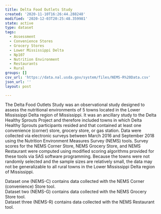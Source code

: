```yaml
---
title: Delta Food Outlets Study
created: '2020-11-10T16:26:44.288248'
modified: '2020-12-03T20:25:48.359981'
state: active
type: dataset
tags:
  - Assessment
  - Convenience Stores
  - Grocery Stores
  - Lower Mississippi Delta
  - Np107
  - Nutrition Environment
  - Restaurants
  - Rural
groups: []
csv_url: 'https://data.nal.usda.gov/system/files/NEMS-R%20Data.csv'
json_url: ''
layout: post

---
```

<p>The Delta Food Outlets Study was an observational study designed to assess the nutritional environments of 5 towns located in the Lower Mississippi Delta region of Mississippi. It was an ancillary study to the Delta Healthy Sprouts Project and therefore included towns in which Delta Healthy Sprouts participants resided and that contained at least one convenience (corner) store, grocery store, or gas station. Data were collected via electronic surveys between March 2016 and September 2018 using the Nutrition Environment Measures Survey (NEMS) tools. Survey scores for the NEMS Corner Store, NEMS Grocery Store, and NEMS Restaurant were computed using modified scoring algorithms provided for these tools via SAS software programming. Because the towns were not randomly selected and the sample sizes are relatively small, the data may not be generalizable to all rural towns in the Lower Mississippi Delta region of Mississippi.</p>
<p>Dataset one (NEMS-C) contains data collected with the NEMS Corner (convenience) Store tool.<br />
Dataset two (NEMS-G) contains data collected with the NEMS Grocery Store tool.<br />
Dataset three (NEMS-R) contains data collected with the NEMS Restaurant tool.</p>

